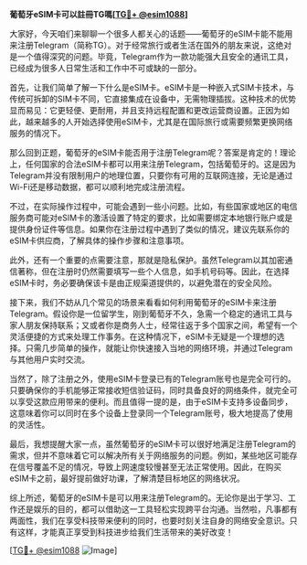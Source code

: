 **葡萄牙eSIM卡可以註冊TG嗎[[TG💪+ @esim1088](https://t.me/s/esim1088)]**

大家好，今天咱们来聊聊一个很多人都关心的话题——葡萄牙的eSIM卡能不能用来注册Telegram（简称TG）。对于经常旅行或者生活在国外的朋友来说，这绝对是一个值得深究的问题。毕竟，Telegram作为一款功能强大且安全的通讯工具，已经成为很多人日常生活和工作中不可或缺的一部分。

首先，让我们简单了解一下什么是eSIM卡。eSIM卡是一种嵌入式SIM卡技术，与传统可拆卸的SIM卡不同，它直接集成在设备中，无需物理插拔。这种技术的优势显而易见：它更轻便、更耐用，并且支持远程配置和更改运营商设置。正因为如此，越来越多的人开始选择使用eSIM卡，尤其是在国际旅行或需要频繁更换网络服务的情况下。

那么回到正题，葡萄牙的eSIM卡能否用于注册Telegram呢？答案是肯定的！理论上，任何国家的合法eSIM卡都可以用来注册Telegram，包括葡萄牙的。这是因为Telegram并没有限制用户的地理位置，只要你有可用的互联网连接，无论是通过Wi-Fi还是移动数据，都可以顺利地完成注册流程。

不过，在实际操作过程中，可能会遇到一些小问题。比如，有些国家或地区的电信服务商可能对eSIM卡的激活设置了特定的要求，比如需要绑定本地银行账户或是提供身份证件等信息。如果你在注册过程中遇到了类似的情况，建议先联系你的eSIM卡供应商，了解具体的操作步骤和注意事项。

此外，还有一个重要的点需要注意，那就是隐私保护。虽然Telegram以其加密通信著称，但在注册时仍然需要填写一些个人信息，如手机号码等。因此，在选择eSIM卡时，务必要确保该卡是由正规渠道提供的，以避免潜在的安全风险。

接下来，我们不妨从几个常见的场景来看看如何利用葡萄牙的eSIM卡来注册Telegram。假设你是一位留学生，刚到葡萄牙不久，急需一个稳定的通讯工具与家人朋友保持联系；又或者你是商务人士，经常往返于多个国家之间，希望有一个灵活便捷的方式来处理工作事务。在这种情况下，eSIM卡无疑是一个理想的选择。只需几步简单的操作，就能让你快速接入当地的网络环境，并通过Telegram与其他用户实时交流。

当然了，除了注册之外，使用eSIM卡登录已有的Telegram账号也是完全可行的。只要确保你的手机能够正常接收短信验证码，同时具备良好的网络条件，就完全可以享受这款应用带来的便利。而且值得一提的是，由于eSIM卡支持多设备同步，这意味着你可以同时在多个设备上登录同一个Telegram账号，极大地提高了使用的灵活性。

最后，我想提醒大家一点，虽然葡萄牙的eSIM卡可以很好地满足注册Telegram的需求，但并不意味着它可以解决所有关于网络服务的问题。例如，某些地区可能存在信号覆盖不足的情况，导致上网速度较慢甚至无法正常使用。因此，在购买eSIM卡之前，最好提前做好功课，了解清楚目标地区的网络状况。

综上所述，葡萄牙的eSIM卡是可以用来注册Telegram的。无论你是出于学习、工作还是娱乐的目的，都可以借助这一工具轻松实现跨平台沟通。当然啦，凡事都有两面性，我们在享受科技带来便利的同时，也要时刻关注自身的网络安全意识。只有这样，才能真正享受到科技进步给我们生活带来的美好改变！

[[TG💪+ @esim1088](https://t.me/s/esim1088) ![Image](https://i.postimg.cc/4NQfJmqS/Snipaste-2025-05-13-00-14-12.png)]